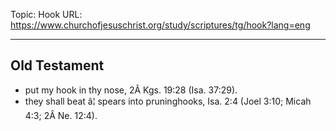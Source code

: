 Topic: Hook
URL: https://www.churchofjesuschrist.org/study/scriptures/tg/hook?lang=eng

---

## Old Testament

- put my hook in thy nose, 2Â Kgs. 19:28 (Isa. 37:29).
- they shall beat â¦ spears into pruninghooks, Isa. 2:4 (Joel 3:10; Micah 4:3; 2Â Ne. 12:4).

